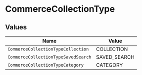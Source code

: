 # CommerceCollectionType


## Values

| Name                                | Value                               |
| ----------------------------------- | ----------------------------------- |
| `CommerceCollectionTypeCollection`  | COLLECTION                          |
| `CommerceCollectionTypeSavedSearch` | SAVED_SEARCH                        |
| `CommerceCollectionTypeCategory`    | CATEGORY                            |